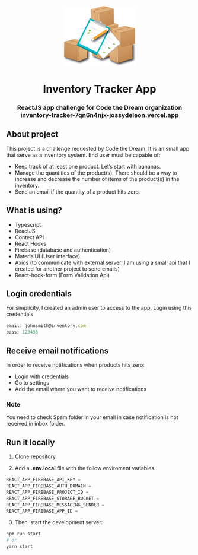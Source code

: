 <p align="center">
  <a href="https://platinumsteel.netlify.app">
    <img alt="JdL" src="public/favicon.png" width="200" />
  </a>
</p>
<h1 align="center">
  Inventory Tracker App
</h1>

### <p align="center"> ReactJS app challenge for Code the Dream organization <a href="inventory-tracker-7qn6n4njx-jossydeleon.vercel.app">inventory-tracker-7qn6n4njx-jossydeleon.vercel.app</a> </p>

## About project

This project is a challenge requested by Code the Dream. It is an small app that serve as a inventory system.
End user must be capable of:

- Keep track of at least one product. Let’s start with bananas.
- Manage the quantities of the product(s). There should be a way to increase and decrease the number of items of the product(s) in the inventory.
- Send an email if the quantity of a product hits zero.

## What is using?

- Typescript
- ReactJS
- Context API
- React Hooks
- Firebase (database and authentication)
- MaterialUI (User interface)
- Axios (to communicate with external server. I am using a small api that I created for another project to send emails)
- React-hook-form (Form Validation Api)

## Login credentials

For simplicity, I created an admin user to access to the app. Login using this credentials

```javascript
email: johnsmith@inventory.com
pass: 123456
```

## Receive email notifications

In order to receive notifications when products hits zero:

- Login with credentials
- Go to settings
- Add the email where you want to receive notifications

### Note

You need to check Spam folder in your email in case notification is not received in inbox folder.

## Run it locally

1. Clone repository

2. Add a **.env.local** file with the follow enviroment variables.

```javascript
REACT_APP_FIREBASE_API_KEY =
REACT_APP_FIREBASE_AUTH_DOMAIN =
REACT_APP_FIREBASE_PROJECT_ID =
REACT_APP_FIREBASE_STORAGE_BUCKET =
REACT_APP_FIREBASE_MESSAGING_SENDER =
REACT_APP_FIREBASE_APP_ID =
```

3. Then, start the development server:

```bash
npm run start
# or
yarn start
```
